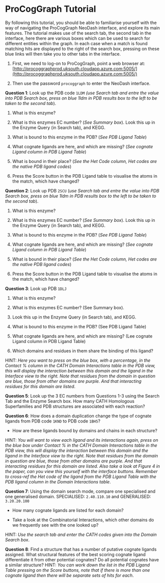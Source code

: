 # ProCogGraph Tutorial

By following this tutorial, you should be able to familiarise yourself with the way of navigating the ProCogGraph NeoDash interface, and explore its main features. The tutorial makes use of the search tab, the second tab in the interface, here there are various boxes which can be used to search for different entities within the graph. In each case when a match is found matching hits are displayed to the right of the search box, pressing on these blue links will then take you to other tabs in the interface.

1. First, we need to log-on to ProCogGraph, point a web browser at: 
   [http://procoggraphprod.uksouth.cloudapp.azure.com:5005/](http://procoggraphprod.uksouth.cloudapp.azure.com:5005/)

2. Then use the password `procoggraph` to enter the NeoDash interface.

**Question 1**: Look up the PDB code `1LDM` *(use Search tab and entre the value into PDB Search box, press on blue 1ldm in PDB results box to the left to be taken to the second tab*).

1. What is this enzyme?

2. What is this enzymes EC number? (*See Summary box*). Look this up in the Enzyme Query (in Search tab), and KEGG. 

3. What is bound to this enzyme in the PDB? (*See PDB Ligand Table*)

4. What cognate ligands are here, and which are missing? (*See cognate Ligand column in PDB Ligand Table*)

5. What is bound in their place? (*See the Het Code column, Het codes are the native PDB ligand codes*)

6. Press the Score button in the PDB Ligand table to visualise the atoms in the match, which have changed?

**Question 2**: Look up PDB `2SCU` (*use Search tab and entre the value into PDB Search box, press on blue 1ldm in PDB results box to the left to be taken to the second tab*).

1. What is this enzyme?

2. What is this enzymes EC number? (*See Summary box*). Look this up in the Enzyme Query (in Search tab), and KEGG. 

3. What is bound to this enzyme in the PDB? (*See PDB Ligand Table*)

4. What cognate ligands are here, and which are missing? (*See cognate Ligand column in PDB Ligand Table*)

5. What is bound in their place? (*See the Het Code column, Het codes are the native PDB ligand codes*)

6. Press the Score button in the PDB Ligand table to visualise the atoms in the match, which have changed?

**Question 3**: Look up PDB `1DLJ`

1. What is this enzyme?

2. What is this enzymes EC number? (See Summary box).

3. Look this up in the Enzyme Query (in Search tab), and KEGG.

4. What is bound to this enzyme in the PDB? (See PDB Ligand Table)

5. What cognate ligands are here, and which are missing? (Lee cognate Ligand column in PDB Ligand Table)

6. Which domains and residues in them share the binding of this ligand? 

HINT: *Here you want to press on the blue box, with a percentage, in the Contact % column in the CATH Domain Interactions table in the PDB view, this will display the interaction between this domain and the ligand in the Interface view to the right. Note that residues from the domain in question are blue, those from other domains are purple. And that interacting residues for this domain are listed*.

**Question 5**: Look up the 3 EC numbers from Questions 1-3 using the Search Tab and the Enzyme Search box. How many CATH Homologous Superfamilies and PDB structures are associated with each reaction?

**Question 6**: How does a domain duplication change the type of cognate ligands from PDB code `1KND` to PDB code `1BH5`?

- How are these ligands bound by domains and chains in each structure?

HINT: *You will want to view each ligand and its interactions again, press on the blue box under Contact % in the CATH Domain Interactions table in the PDB view, this will display the interaction between this domain and the ligand in the Interface view to the right. Note that residues from the domain in question are blue, those from other domains are purple. And that interacting residues for this domain are listed.  Also take a look at Figure 4 in the paper, can you view this yourself with the interface buttons. Remember to cross-ref the Het code of the ligand from the PDB Ligand Table with the PDB ligand column in the Domain Interactions table*.

**Question 7**: Using the domain search mode, compare one specialised and one generalised domain. SPECIALISED: `2.40.110.10` and GENERALISED: `3.20.20.100`

- How many cognate ligands are listed for each domain?

- Take a look at the Combinatorial Interactions, which other domains do we frequently see with the one looked up? 

HINT: *Use the search tab and enter the CATH codes given into the Domain Search box*.

**Question 8**: Find a structure that has a number of putative cognate ligands assigned. What structural features of the best scoring cognate ligand differentiate it from other potential cognates? Do all potential cognates have a similar structure? HINT: *You can work down the list in the PDB Ligand Table pressing on the Score buttons, note that if there is more than one cognate ligand then there will be separate sets of hits for each*.
